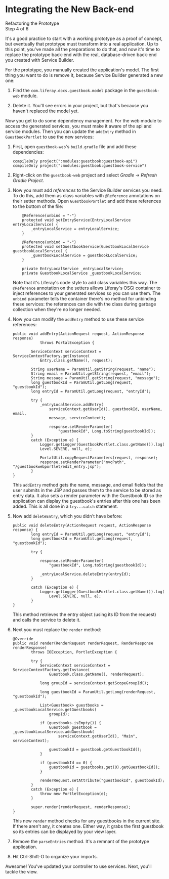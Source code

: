 # Integrating the New Back-end 

<div class="learn-path-step">
    <p>Refactoring the Prototype<br>Step 4 of 6</p>
</div>

It's a good practice to start with a working prototype as a proof of concept, 
but eventually that prototype must transform into a real application. Up to this
point, you've made all the preparations to do that, and now it's time to replace
the prototype back-end with the real, database-driven back-end you created with
Service Builder. 

For the prototype, you manually created the application's model. The first thing
you want to do is remove it, because Service Builder generated a new one:

1.  Find the `com.liferay.docs.guestbook.model` package in the `guestbook-web` 
    module.

2.  Delete it. You'll see errors in your project, but that's because you haven't
    replaced the model yet. 

Now you get to do some dependency management. For the web module to access the 
generated services, you must make it aware of the api and service modules. Then 
you can update the `addEntry` method in `GuestbookPortlet` to use the new 
services: 

1.  First, open `guestbook-web`'s `build.gradle` file and add these 
    dependencies:

        compileOnly project(":modules:guestbook:guestbook-api")
        compileOnly project(":modules:guestbook:guestbook-service")

2.  Right-click on the `guestbook-web` project and select *Gradle* &rarr;
    *Refresh Gradle Project*. 

3.  Now you must add *references* to the Service Builder services you need. To 
    do this, add them as class variables with `@Reference` annotations on their 
    setter methods. Open `GuestbookPortlet` and add these references to the 
    bottom of the file: 

            @Reference(unbind = "-")
            protected void setEntryService(EntryLocalService entryLocalService) {
                _entryLocalService = entryLocalService;
            }

            @Reference(unbind = "-")
            protected void setGuestbookService(GuestbookLocalService guestbookLocalService) {
                _guestbookLocalService = guestbookLocalService;
            }

            private EntryLocalService _entryLocalService;
            private GuestbookLocalService _guestbookLocalService;

    Note that it's Liferay's code style to add class variables this way. The
    `@Reference` annotation on the setters allows Liferay's OSGi container to
    inject references to your generated services so you can use them. The
    `unbind` parameter tells the container there's no method for unbinding these
    services: the references can die with the class during garbage collection
    when they're no longer needed. 

4.  Now you can modify the `addEntry` method to use these service references: 

        public void addEntry(ActionRequest request, ActionResponse response)
                    throws PortalException {

                ServiceContext serviceContext = ServiceContextFactory.getInstance(
                    Entry.class.getName(), request);

                String userName = ParamUtil.getString(request, "name");
                String email = ParamUtil.getString(request, "email");
                String message = ParamUtil.getString(request, "message");
                long guestbookId = ParamUtil.getLong(request, "guestbookId");
                long entryId = ParamUtil.getLong(request, "entryId");

                try {
                    _entryLocalService.addEntry(
                        serviceContext.getUserId(), guestbookId, userName, email,
                        message, serviceContext);

                        response.setRenderParameter(
                            "guestbookId", Long.toString(guestbookId));
                }
                catch (Exception e) {
                    Logger.getLogger(GuestbookPortlet.class.getName()).log(
                    Level.SEVERE, null, e);

                    PortalUtil.copyRequestParameters(request, response);
                    response.setRenderParameter("mvcPath", "/guestbookwebportlet/edit_entry.jsp");
                }
        }

    This `addEntry` method gets the name, message, and email fields that the 
    user submits in the JSP and passes them to the service to be stored as entry 
    data. It also sets a render parameter with the Guestbook ID so the 
    application can display the guestbook's entries after this one has been
    added. This is all done in a `try...catch` statement.
 
5.  Now add `deleteEntry`, which you didn't have before: 

        public void deleteEntry(ActionRequest request, ActionResponse response) {
                long entryId = ParamUtil.getLong(request, "entryId");
                long guestbookId = ParamUtil.getLong(request, "guestbookId");

                try {

                    response.setRenderParameter(
                        "guestbookId", Long.toString(guestbookId));

                    _entryLocalService.deleteEntry(entryId);
                }

                catch (Exception e) {
                    Logger.getLogger(GuestbookPortlet.class.getName()).log(
                        Level.SEVERE, null, e);
                }
        }

    This method retrieves the entry object (using its ID from the request) and
    calls the service to delete it.

6.  Next you must replace the `render` method: 

        @Override
        public void render(RenderRequest renderRequest, RenderResponse renderResponse)
                throws IOException, PortletException {

                try {
                    ServiceContext serviceContext = ServiceContextFactory.getInstance(
                        Guestbook.class.getName(), renderRequest);

                    long groupId = serviceContext.getScopeGroupId();

                    long guestbookId = ParamUtil.getLong(renderRequest, "guestbookId");

                    List<Guestbook> guestbooks = _guestbookLocalService.getGuestbooks(
                        groupId);

                    if (guestbooks.isEmpty()) {
                        Guestbook guestbook = _guestbookLocalService.addGuestbook(
                            serviceContext.getUserId(), "Main", serviceContext);

                        guestbookId = guestbook.getGuestbookId();
                    }

                    if (guestbookId == 0) {
                        guestbookId = guestbooks.get(0).getGuestbookId();
                    }

                    renderRequest.setAttribute("guestbookId", guestbookId);
                }
                catch (Exception e) {
                    throw new PortletException(e);
                }

                super.render(renderRequest, renderResponse);
        }

    This new `render` method checks for any guestbooks in the current site. If 
    there aren't any, it creates one. Either way, it grabs the first guestbook 
    so its entries can be displayed by your view layer. 

7.  Remove the `parseEntries` method. It's a remnant of the prototype 
    application. 

8.  Hit Ctrl-Shift-O to organize your imports. 

Awesome! You've updated your controller to use services. Next, you'll tackle the 
view. 
